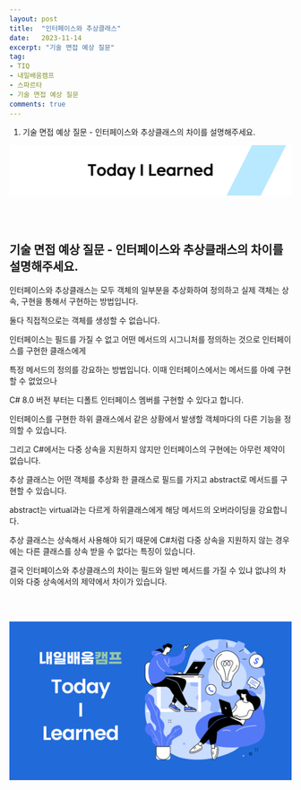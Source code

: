 ```yaml
---
layout: post
title:  "인터페이스와 추상클래스"
date:   2023-11-14
excerpt: "기술 면접 예상 질문"
tag:
- TIQ
- 내일배움캠프
- 스파르타
- 기술 면접 예상 질문
comments: true
---
```


1. 기술 면접 예상 질문 - 인터페이스와 추상클래스의 차이를 설명해주세요.

![nbcbanner](/assets/img/TILbanner.png)

<br/>
<br/>

## 기술 면접 예상 질문 - 인터페이스와 추상클래스의 차이를 설명해주세요.

인터페이스와 추상클래스는 모두 객체의 일부분을 추상화하여 정의하고 실제 객체는 상속, 구현을 통해서 구현하는 방법입니다.

둘다 직접적으로는 객체를 생성할 수 없습니다.

인터페이스는 필드를 가질 수 없고 어떤 메서드의 시그니처를 정의하는 것으로 인터페이스를 구현한 클래스에게 

특정 메서드의 정의를 강요하는 방법입니다. 이때 인터페이스에서는 메서드를 아예 구현할 수 없었으나

C# 8.0 버전 부터는 디폴트 인터페이스 멤버를 구현할 수 있다고 합니다. 

인터페이스를 구현한 하위 클래스에서 같은 상황에서 발생할 객체마다의 다른 기능을 정의할 수 있습니다.

그리고 C#에서는 다중 상속을 지원하지 않지만 인터페이스의 구현에는 아무런 제약이 없습니다.


추상 클래스는 어떤 객체를 추상화 한 클래스로 필드를 가지고 abstract로 메서드를 구현할 수 있습니다.

abstract는 virtual과는 다르게 하위클래스에게 해당 메서드의 오버라이딩을 강요합니다.

추상 클래스는 상속해서 사용해야 되기 때문에 C#처럼 다중 상속을 지원하지 않는 경우에는 다른 클래스를 상속 받을 수 없다는 특징이 있습니다.


결국 인터페이스와 추상클래스의 차이는 필드와 일반 메서드를 가질 수 있냐 없냐의 차이와 다중 상속에서의 제약에서 차이가 있습니다.

 

<br/>
<br/>



![nbcthumbnail](/assets/img/thumbnail-image.png)